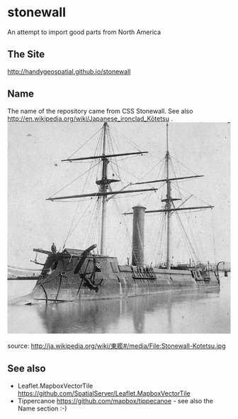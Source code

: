 # stonewall
An attempt to import good parts from North America 

## The Site
http://handygeospatial.github.io/stonewall 

## Name
The name of the repository came from CSS Stonewall. See also http://en.wikipedia.org/wiki/Japanese_ironclad_Kōtetsu . 
![CSS Stonewall](./Stonewall-Kotetsu.jpg)

source: http://ja.wikipedia.org/wiki/東艦#/media/File:Stonewall-Kotetsu.jpg

## See also
- Leaflet.MapboxVectorTile https://github.com/SpatialServer/Leaflet.MapboxVectorTile
- Tippercanoe https://github.com/mapbox/tippecanoe - see also the Name section :-)
